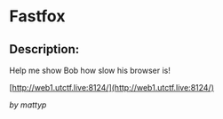 
# Fastfox
## Description:
Help me show Bob how slow his browser is!

[http://web1.utctf.live:8124/](http://web1.utctf.live:8124/)

_by mattyp_

